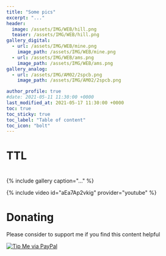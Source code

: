 ```yaml
---
title: "Some pics"
excerpt: "..."
header:
  image: /assets/IMG/WEB/hill.png
  teaser: /assets/IMG/WEB/hill.png
gallery_digital:
  - url: /assets/IMG/WEB/mine.png
    image_path: /assets/IMG/WEB/mine.png
  - url: /assets/IMG/WEB/ams.png
    image_path: /assets/IMG/WEB/ams.png
gallery_analog:
  - url: /assets/IMG/AM02/2spcb.png
    image_path: /assets/IMG/AM02/2spcb.png

author_profile: true
#date: 2021-05-11 11:30:00 +0000
last_modified_at: 2021-05-17 11:30:00 +0000
toc: true
toc_sticky: true
toc_label: "Table of content"
toc_icon: "bolt" 
---
```

# TTL

##

#
{% include gallery caption="..." %}



{% include video id="aEa7Ap2vkig" provider="youtube" %}

# Donating

Please consider to support me if you find this content helpful

[![Tip Me via PayPal](https://img.shields.io/badge/PayPal-tip%20me-bb005d.svg?style=for-the-badge&logo=paypal)](https://paypal.me/picogizmo)

